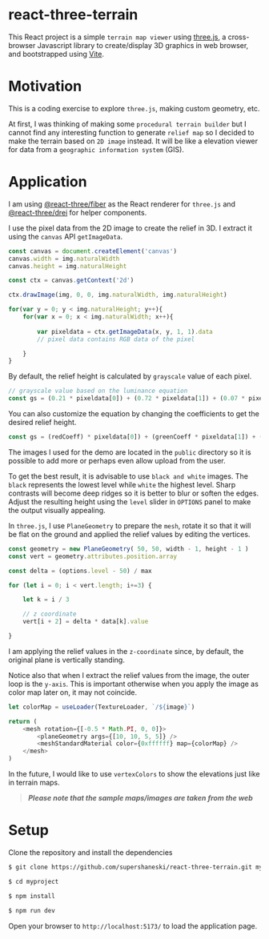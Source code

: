 react-three-terrain
==========

This React project is a simple `terrain map viewer` using [three.js](https://threejs.org), a cross-browser Javascript library to create/display 3D graphics in web browser, and bootstrapped using [Vite](https://https://vitejs.dev/guide/).

# Motivation

This is a coding exercise to explore `three.js`, making custom geometry, etc.

At first, I was thinking of making some `procedural terrain builder` but I cannot find any interesting function to generate `relief map` so I decided to make the terrain based on `2D image` instead.
It will be like a elevation viewer for data from a `geographic information system` (GIS).

# Application

I am using [@react-three/fiber](https://github.com/pmndrs/react-three-fiber) as the React renderer for `three.js` and [@react-three/drei](https://github.com/pmndrs/drei) for helper components.

I use the pixel data from the 2D image to create the relief in 3D.
I extract it using the `canvas` API `getImageData`.

```javascript
const canvas = document.createElement('canvas')
canvas.width = img.naturalWidth
canvas.height = img.naturalHeight

const ctx = canvas.getContext('2d')

ctx.drawImage(img, 0, 0, img.naturalWidth, img.naturalHeight)

for(var y = 0; y < img.naturalHeight; y++){
    for(var x = 0; x < img.naturalWidth; x++){
        
        var pixeldata = ctx.getImageData(x, y, 1, 1).data
        // pixel data contains RGB data of the pixel

    }
}
```

By default, the relief height is calculated by `grayscale` value of each pixel.

```javascript
// grayscale value based on the luminance equation
const gs = (0.21 * pixeldata[0]) + (0.72 * pixeldata[1]) + (0.07 * pixeldata[2])

```

You can also customize the equation by changing the coefficients to get the desired relief height.

```javascript
const gs = (redCoeff) * pixeldata[0]) + (greenCoeff * pixeldata[1]) + (blueCoeff * pixeldata[2])
```

The images I used for the demo are located in the `public` directory so it is possible to add more or perhaps even allow upload from the user.

To get the best result, it is advisable to use `black and white` images.
The `black` represents the lowest level while `white` the highest level.
Sharp contrasts will become deep ridges so it is better to blur or soften the edges.
Adjust the resulting height using the `level` slider in `OPTIONS` panel to make the output visually appealing.

In `three.js`, I use `PlaneGeometry` to prepare the `mesh`, rotate it so that it will be flat on the ground and applied the relief values by editing the vertices.

```javascript
const geometry = new PlaneGeometry( 50, 50, width - 1, height - 1 )
const vert = geometry.attributes.position.array

const delta = (options.level - 50) / max

for (let i = 0; i < vert.length; i+=3) {

    let k = i / 3

    // z coordinate
    vert[i + 2] = delta * data[k].value

}
```

I am applying the relief values in the `z-coordinate` since, by default, the original plane is vertically standing.

Notice also that when I extract the relief values from the image, the outer loop is the `y-axis`.
This is important otherwise when you apply the image as color map later on, it may not coincide.

```javascript
let colorMap = useLoader(TextureLoader, `/${image}`)

return (
    <mesh rotation={[-0.5 * Math.PI, 0, 0]}>
        <planeGeometry args={[10, 10, 5, 5]} />
        <meshStandardMaterial color={0xffffff} map={colorMap} />
    </mesh>
)
```

In the future, I would like to use `vertexColors` to show the elevations just like in terrain maps.

> ***Please note that the sample maps/images are taken from the web***

# Setup

Clone the repository and install the dependencies

```sh
$ git clone https://github.com/supershaneski/react-three-terrain.git myproject

$ cd myproject

$ npm install

$ npm run dev
```

Open your browser to `http://localhost:5173/` to load the application page.
